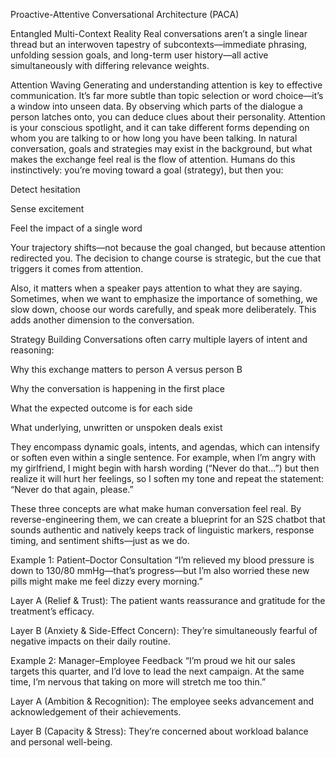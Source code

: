 
Proactive-Attentive Conversational Architecture (PACA)



Entangled Multi-Context Reality
Real conversations aren’t a single linear thread but an interwoven tapestry of subcontexts—immediate phrasing, unfolding session goals, and long-term user history—all active simultaneously with differing relevance weights.

Attention Waving
Generating and understanding attention is key to effective communication. It’s far more subtle than topic selection or word choice—it’s a window into unseen data. By observing which parts of the dialogue a person latches onto, you can deduce clues about their personality. Attention is your conscious spotlight, and it can take different forms depending on whom you are talking to or how long you have been talking. In natural conversation, goals and strategies may exist in the background, but what makes the exchange feel real is the flow of attention. Humans do this instinctively: you’re moving toward a goal (strategy), but then you:

Detect hesitation

Sense excitement

Feel the impact of a single word

Your trajectory shifts—not because the goal changed, but because attention redirected you. The decision to change course is strategic, but the cue that triggers it comes from attention.

Also, it matters when a speaker pays attention to what they are saying. Sometimes, when we want to emphasize the importance of something, we slow down, choose our words carefully, and speak more deliberately. This adds another dimension to the conversation.

Strategy Building
Conversations often carry multiple layers of intent and reasoning:

Why this exchange matters to person A versus person B

Why the conversation is happening in the first place

What the expected outcome is for each side

What underlying, unwritten or unspoken deals exist

They encompass dynamic goals, intents, and agendas, which can intensify or soften even within a single sentence. For example, when I’m angry with my girlfriend, I might begin with harsh wording (“Never do that…”) but then realize it will hurt her feelings, so I soften my tone and repeat the statement: “Never do that again, please.”

These three concepts are what make human conversation feel real. By reverse-engineering them, we can create a blueprint for an S2S chatbot that sounds authentic and natively keeps track of linguistic markers, response timing, and sentiment shifts—just as we do.










Example 1: Patient–Doctor Consultation
“I’m relieved my blood pressure is down to 130/80 mmHg—that’s progress—but I’m also worried these new pills might make me feel dizzy every morning.”

Layer A (Relief & Trust): The patient wants reassurance and gratitude for the treatment’s efficacy.

Layer B (Anxiety & Side-Effect Concern): They’re simultaneously fearful of negative impacts on their daily routine.

Example 2: Manager–Employee Feedback
“I’m proud we hit our sales targets this quarter, and I’d love to lead the next campaign. At the same time, I’m nervous that taking on more will stretch me too thin.”

Layer A (Ambition & Recognition): The employee seeks advancement and acknowledgement of their achievements.

Layer B (Capacity & Stress): They’re concerned about workload balance and personal well-being.